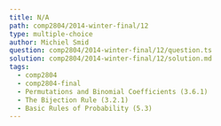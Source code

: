 ```yaml
---
title: N/A
path: comp2804/2014-winter-final/12
type: multiple-choice
author: Michiel Smid
question: comp2804/2014-winter-final/12/question.ts
solution: comp2804/2014-winter-final/12/solution.md
tags:
  - comp2804
  - comp2804-final
  - Permutations and Binomial Coefficients (3.6.1)
  - The Bijection Rule (3.2.1)
  - Basic Rules of Probability (5.3)
---
```

